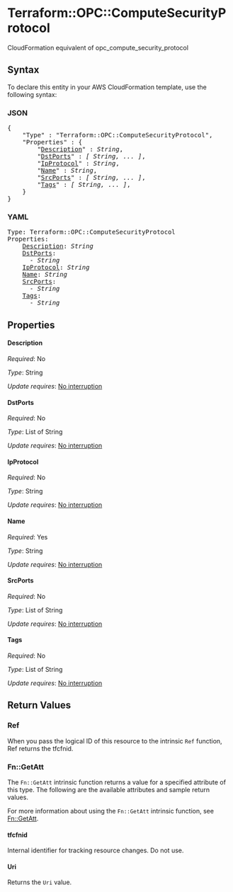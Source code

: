 # Terraform::OPC::ComputeSecurityProtocol

CloudFormation equivalent of opc_compute_security_protocol

## Syntax

To declare this entity in your AWS CloudFormation template, use the following syntax:

### JSON

<pre>
{
    "Type" : "Terraform::OPC::ComputeSecurityProtocol",
    "Properties" : {
        "<a href="#description" title="Description">Description</a>" : <i>String</i>,
        "<a href="#dstports" title="DstPorts">DstPorts</a>" : <i>[ String, ... ]</i>,
        "<a href="#ipprotocol" title="IpProtocol">IpProtocol</a>" : <i>String</i>,
        "<a href="#name" title="Name">Name</a>" : <i>String</i>,
        "<a href="#srcports" title="SrcPorts">SrcPorts</a>" : <i>[ String, ... ]</i>,
        "<a href="#tags" title="Tags">Tags</a>" : <i>[ String, ... ]</i>,
    }
}
</pre>

### YAML

<pre>
Type: Terraform::OPC::ComputeSecurityProtocol
Properties:
    <a href="#description" title="Description">Description</a>: <i>String</i>
    <a href="#dstports" title="DstPorts">DstPorts</a>: <i>
      - String</i>
    <a href="#ipprotocol" title="IpProtocol">IpProtocol</a>: <i>String</i>
    <a href="#name" title="Name">Name</a>: <i>String</i>
    <a href="#srcports" title="SrcPorts">SrcPorts</a>: <i>
      - String</i>
    <a href="#tags" title="Tags">Tags</a>: <i>
      - String</i>
</pre>

## Properties

#### Description

_Required_: No

_Type_: String

_Update requires_: [No interruption](https://docs.aws.amazon.com/AWSCloudFormation/latest/UserGuide/using-cfn-updating-stacks-update-behaviors.html#update-no-interrupt)

#### DstPorts

_Required_: No

_Type_: List of String

_Update requires_: [No interruption](https://docs.aws.amazon.com/AWSCloudFormation/latest/UserGuide/using-cfn-updating-stacks-update-behaviors.html#update-no-interrupt)

#### IpProtocol

_Required_: No

_Type_: String

_Update requires_: [No interruption](https://docs.aws.amazon.com/AWSCloudFormation/latest/UserGuide/using-cfn-updating-stacks-update-behaviors.html#update-no-interrupt)

#### Name

_Required_: Yes

_Type_: String

_Update requires_: [No interruption](https://docs.aws.amazon.com/AWSCloudFormation/latest/UserGuide/using-cfn-updating-stacks-update-behaviors.html#update-no-interrupt)

#### SrcPorts

_Required_: No

_Type_: List of String

_Update requires_: [No interruption](https://docs.aws.amazon.com/AWSCloudFormation/latest/UserGuide/using-cfn-updating-stacks-update-behaviors.html#update-no-interrupt)

#### Tags

_Required_: No

_Type_: List of String

_Update requires_: [No interruption](https://docs.aws.amazon.com/AWSCloudFormation/latest/UserGuide/using-cfn-updating-stacks-update-behaviors.html#update-no-interrupt)

## Return Values

### Ref

When you pass the logical ID of this resource to the intrinsic `Ref` function, Ref returns the tfcfnid.

### Fn::GetAtt

The `Fn::GetAtt` intrinsic function returns a value for a specified attribute of this type. The following are the available attributes and sample return values.

For more information about using the `Fn::GetAtt` intrinsic function, see [Fn::GetAtt](https://docs.aws.amazon.com/AWSCloudFormation/latest/UserGuide/intrinsic-function-reference-getatt.html).

#### tfcfnid

Internal identifier for tracking resource changes. Do not use.

#### Uri

Returns the <code>Uri</code> value.

